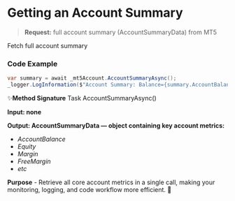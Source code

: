 # Getting an Account Summary

>**Request:** full account summary (AccountSummaryData) from MT5

Fetch full account summary

### Code Example

```csharp
var summary = await _mt5Account.AccountSummaryAsync();
_logger.LogInformation($"Account Summary: Balance={summary.AccountBalance}");
```

✨**Method Signature** Task<AccountSummaryData> AccountSummaryAsync()

**Input: none**

**Output: AccountSummaryData — object containing key account metrics:**
   * _AccountBalance_
   *  _Equity_
   * _Margin_
   * _FreeMargin_
   * _etc_

**Purpose** - Retrieve all core account metrics in a single call, making your monitoring, logging, and code workflow more efficient. 🚀
